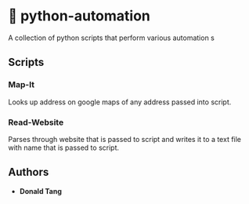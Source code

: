 # :space_invader: python-automation

A collection of python scripts that perform various automation s

## Scripts

### Map-It

Looks up address on google maps of any address passed into script.

### Read-Website

Parses through website that is passed to script and writes it to a text file with name that is passed to script.

## Authors

* **Donald Tang**
